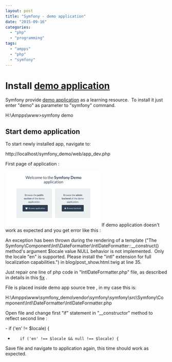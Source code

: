 ```yaml
---
layout: post
title: "Symfony - demo application"
date: "2015-09-16"
categories: 
  - "php"
  - "programming"
tags: 
  - "ampps"
  - "php"
  - "symfony"
---
```


# Install [demo application](http://symfony.com/blog/introducing-the-symfony-demo-application)

Symfony provide [demo application](http://symfony.com/blog/introducing-the-symfony-demo-application) as a learning resource.  To install it just enter "demo" as parameter to "symfony" command.

H:\\Ampps\\www>symfony demo

## Start demo application

To start newly installed app, navigate to:

http://localhost/symfony\_demo/web/app\_dev.php

First page of application :

[![2015-09-16 21_53_17-Symfony Demo application](/assets/images/2015-09-16-21_53_17-Symfony-Demo-application-300x173.png)](http://bisaga.com/blog/wp-content/uploads/2015/09/2015-09-16-21_53_17-Symfony-Demo-application.png)If demo application doesn't work as expected and you get error like this :

An exception has been thrown during the rendering of a template ("The Symfony\\Component\\Intl\\DateFormatter\\IntlDateFormatter::\_\_construct() method's argument $locale value NULL behavior is not implemented.  Only the locale "en" is supported. Please install the "intl" extension for full localization capabilities.") in blog/post\_show.html.twig at line 35.

Just repair one line of php code in "IntlDateFormatter.php" file, as described in details in this [fix](https://github.com/symfony/Intl/commit/4c2983fb9e1ba9a7fbd5940cbab91ee93971bd0e) .

File is placed inside demo app source tree , in my case this is:

H:\\Ampps\\www\\symfony\_demo\\vendor\\symfony\\symfony\\src\\Symfony\\Component\\Intl\\DateFormatter\\IntlDateFormatter.php

Open file and change first "if" statement in "\_\_constructor" method to reflect second line :

\- if ('en' != $locale) {
+        if ('en' !== $locale && null !== $locale) {

Save file and navigate to application again, this time should work as expected.
